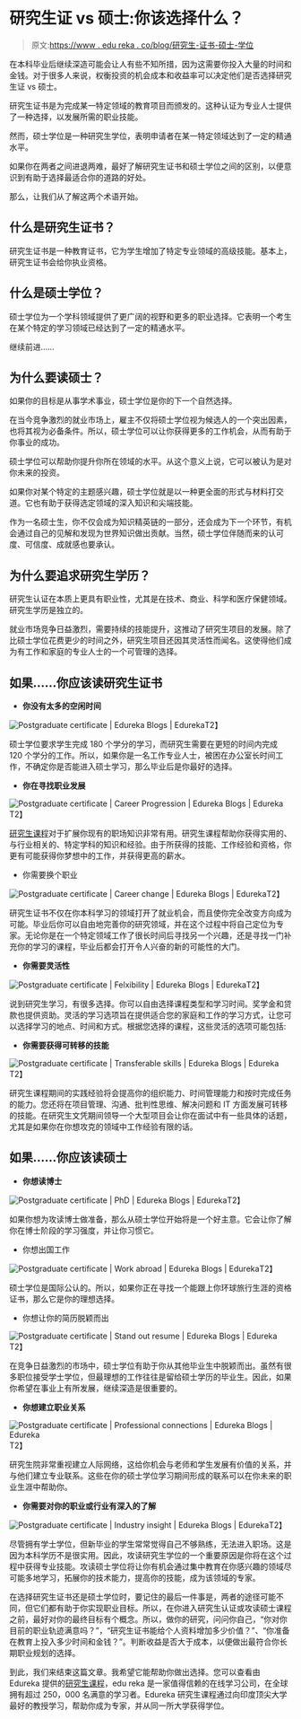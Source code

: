 # 研究生证 vs 硕士:你该选择什么？

> 原文:[https://www . edu reka . co/blog/研究生-证书-硕士-学位](https://www.edureka.co/blog/postgraduate-certificate-vs-masters-degree)

在本科毕业后继续深造可能会让人有些不知所措，因为这需要你投入大量的时间和金钱。对于很多人来说，权衡投资的机会成本和收益率可以决定他们是否选择研究生证 vs 硕士。

研究生证书是为完成某一特定领域的教育项目而颁发的。这种认证为专业人士提供了一种选择，以发展所需的职业技能。

然而，硕士学位是一种研究生学位，表明申请者在某一特定领域达到了一定的精通水平。

如果你在两者之间进退两难，最好了解研究生证书和硕士学位之间的区别，以便意识到有助于选择最适合你的道路的好处。

那么，让我们从了解这两个术语开始。

## **什么是研究生证书？**

研究生证书是一种教育证书，它为学生增加了特定专业领域的高级技能。基本上，研究生证书会给你执业资格。

## 什么是硕士学位？

硕士学位为一个学科领域提供了更广阔的视野和更多的职业选择。它表明一个考生在某个特定的学习领域已经达到了一定的精通水平。

继续前进……

## **为什么要读硕士？**

如果你的目标是从事学术事业，硕士学位是你的下一个自然选择。

在当今竞争激烈的就业市场上，雇主不仅将硕士学位视为候选人的一个突出因素，也将其视为必备条件。所以，硕士学位可以让你获得更多的工作机会，从而有助于你事业的成功。

硕士学位可以帮助你提升你所在领域的水平。从这个意义上说，它可以被认为是对你未来的投资。

如果你对某个特定的主题感兴趣，硕士学位就是以一种更全面的形式与材料打交道。它也有助于获得选定领域的深入知识和尖端技能。

作为一名硕士生，你不仅会成为知识精英链的一部分，还会成为下一个环节，有机会通过自己的见解和发现为世界知识做出贡献。当然，硕士学位伴随而来的认可度、可信度、成就感也要承认。

## **为什么要追求研究生学历？**

研究生认证在本质上更具有职业性，尤其是在技术、商业、科学和医疗保健领域。研究生学历是独立的。

就业市场竞争日益激烈，需要持续的技能提升，这推动了研究生项目的发展。除了比硕士学位花费更少的时间之外，研究生项目还因其灵活性而闻名。这使得他们成为有工作和家庭的专业人士的一个可管理的选择。

## 如果……你应该读研究生证书

*   **你没有太多的空闲时间**

![Postgraduate certificate | Edureka Blogs | Edureka](../Images/b2c89e0935f855eadceeb18391d43286.png)T2】

硕士学位要求学生完成 180 个学分的学习，而研究生需要在更短的时间内完成 120 个学分的工作。所以，如果你是一名工作专业人士，被困在办公室长时间工作，不确定你是否能进入硕士学习，那么毕业后是你最好的选择。

*   **你在寻找职业发展**

![Postgraduate certificate | Career Progression | Edureka Blogs | Edureka](../Images/ffd6814869a96174343305b820e60fdf.png)T2】

[研究生课程](https://www.edureka.co/blog/choose-right-postgraduate-program)对于扩展你现有的职场知识非常有用。研究生课程帮助你获得实用的、与行业相关的、特定学科的知识和经验。由于所获得的技能、工作经验和资格，你更有可能获得你梦想中的工作，并获得更高的薪水。

*   你需要换个职业

![Postgraduate certificate | Career change | Edureka Blogs | Edureka](../Images/631f14290c1824c5ef197899f183e35b.png)T2】

研究生证书不仅在你本科学习的领域打开了就业机会，而且使你完全改变方向成为可能。毕业后你可以自由地完善你的研究领域，并在这个过程中将自己定位为专家。无论你是在一个特定领域工作了很长时间后寻找另一个兴趣，还是寻找一门补充你的学习的课程，毕业后都会打开令人兴奋的新的可能性的大门。

*   **你需要灵活性**

![Postgraduate certificate | Felxibility | Edureka Blogs | Edureka](../Images/9cf3653f41a75dcdd84f918650a7426d.png)T2】

说到研究生学习，有很多选择。你可以自由选择课程类型和学习时间。奖学金和贷款也提供资助。灵活的学习选项旨在提供适合您的家庭和工作的学习方式，让您可以选择学习的地点、时间和方式。根据您选择的课程，这些灵活的选项可能包括:

*   **你需要获得可转移的技能**

![Postgraduate certificate | Transferable skills | Edureka Blogs | Edureka](../Images/369b5e501cda83cdd15aa7ad39ef6a99.png)T2】

研究生课程期间的实践经验将会提高你的组织能力、时间管理能力和按时完成任务的能力。您还将在项目管理、沟通、批判性思维、解决问题和 IT 方面发展可转移的技能。在研究生文凭期间领导一个大型项目会让你在面试中有一些具体的话题，尤其是如果你在你想攻克的领域中工作经验有限的话。

## 如果……你应该读硕士

*   **你想读博士**

![Postgraduate certificate | PhD | Edureka Blogs | Edureka](../Images/645da51a11b0dc08024f8a77511ebc02.png)T2】

如果你想为攻读博士做准备，那么从硕士学位开始将是一个好主意。它会让你了解你在博士阶段的学习强度，并让你习惯它。

*   你想出国工作

![Postgraduate certificate | Work abroad | Edureka Blogs | Edureka](../Images/775c6accdf9456fde888d9d2ad84b428.png)T2】

硕士学位是国际公认的。所以，如果你正在寻找一个能跟上你环球旅行生涯的资格证书，那么它是你的理想选择。

*   你想让你的简历脱颖而出

![Postgraduate certificate | Stand out resume | Edureka Blogs | Edureka](../Images/8c7ba97c3da2895b9cc455d23078c042.png)T2】

在竞争日益激烈的市场中，硕士学位有助于你从其他毕业生中脱颖而出。虽然有很多职位接受学士学位，但最理想的工作往往是留给硕士学历的毕业生。因此，如果你希望在事业上有所发展，继续深造是很重要的。

*   **你想建立职业关系**

![Postgraduate certificate | Professional connections | Edureka Blogs | Edureka](../Images/40b1f12f9deb6fa097cb3cb450f93f6b.png)T2】

研究生院非常重视建立人际网络，这给你机会与老师和学生发展有价值的关系，并与他们建立专业联系。这些在你的硕士学位学习期间形成的联系可以在你未来的职业生涯中帮助你。

*   **你需要对你的职业或行业有深入的了解**

![Postgraduate certificate | Industry insight | Edureka Blogs | Edureka](../Images/580214e86ca874050a638ca44d408442.png)T2】

尽管拥有学士学位，但新毕业的学生常常觉得自己不够熟练，无法进入职场。这是因为本科学历不是很实用。因此，攻读研究生学位的一个重要原因是你将在这个过程中获得专业技能。攻读硕士学位将让你有机会通过集中教育在你感兴趣的领域尽可能多地学习，拓展你的技术能力，提高你的技能，成为该领域的专家。

在选择研究生证书还是硕士学位时，要记住的最后一件事是，两者的途径可能不同，但它们都有助于你实现职业目标。所以，在你进入研究生认证或攻读硕士课程之前，最好对你的最终目标有个概念。所以，做你的研究，问问你自己，“你对你目前的职业轨迹满意吗？”，“研究生证书能给个人资料增加多少价值？”、“你准备在教育上投入多少时间和金钱？”。判断收益是否大于成本，以便做出最符合你长期职业规划的选择。

到此，我们来结束这篇文章。我希望它能帮助你做出选择。您可以查看由 Edureka 提供的[研究生课程](https://www.edureka.co/post-graduate)，edu reka 是一家值得信赖的在线学习公司，在全球拥有超过 250，000 名满意的学习者。Edureka 研究生课程通过向印度顶尖大学最好的教授学习，帮助你成为专家，并从同一所大学获得学位。